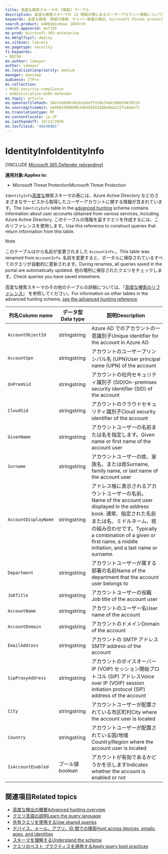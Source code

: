 ```yaml
---
title: 高度な検索スキーマの [情報] テーブル
description: 高度な検索スキーマの id 情報の表にあるユーザーアカウント情報について説明します。
keywords: 高度な検索、脅威の検索、サイバー脅威の検出、microsoft threat protection、microsoft 365、mtp、m365、search、query、テレメトリ、スキーマ参照、kusto、table、column、data type、description、AccountInfo、identity Info、account
search.product: eADQiWindows 10XVcnh
search.appverid: met150
ms.prod: microsoft-365-enterprise
ms.mktglfcycl: deploy
ms.sitesec: library
ms.pagetype: security
f1.keywords:
- NOCSH
ms.author: lomayor
author: lomayor
ms.localizationpriority: medium
manager: dansimp
audience: ITPro
ms.collection:
- M365-security-compliance
- m365initiative-m365-defender
ms.topic: article
ms.openlocfilehash: 38a7e6600c682b1edef5320ef4de296b5943952d
ms.sourcegitcommit: de600339b08951d6dd3933288a8da2327a4b6ef3
ms.translationtype: MT
ms.contentlocale: ja-JP
ms.lasthandoff: 10/13/2020
ms.locfileid: "48430481"
---
```

# <a name="identityinfo"></a><span data-ttu-id="5a1dc-104">IdentityInfo</span><span class="sxs-lookup"><span data-stu-id="5a1dc-104">IdentityInfo</span></span>

[!INCLUDE [Microsoft 365 Defender rebranding](../includes/microsoft-defender.md)]


<span data-ttu-id="5a1dc-105">**適用対象:**</span><span class="sxs-lookup"><span data-stu-id="5a1dc-105">**Applies to:**</span></span>
- <span data-ttu-id="5a1dc-106">Microsoft Threat Protection</span><span class="sxs-lookup"><span data-stu-id="5a1dc-106">Microsoft Threat Protection</span></span>

<span data-ttu-id="5a1dc-107">`IdentityInfo`[高度な](advanced-hunting-overview.md)検索スキーマの表には、Azure Active Directory などのさまざまなサービスから取得したユーザーアカウントに関する情報が含まれています。</span><span class="sxs-lookup"><span data-stu-id="5a1dc-107">The `IdentityInfo` table in the [advanced hunting](advanced-hunting-overview.md) schema contains information about user accounts obtained from various services, including Azure Active Directory.</span></span> <span data-ttu-id="5a1dc-108">このテーブルの情報を返すクエリを作成するには、このリファレンスを使用します。</span><span class="sxs-lookup"><span data-stu-id="5a1dc-108">Use this reference to construct queries that return information from this table.</span></span>

>[!NOTE]
><span data-ttu-id="5a1dc-109">このテーブルはから名前が変更されました `AccountInfo` 。</span><span class="sxs-lookup"><span data-stu-id="5a1dc-109">This table was renamed from `AccountInfo`.</span></span> <span data-ttu-id="5a1dc-110">名前を変更すると、ポータルに保存されているすべてのクエリが自動的に更新されます。</span><span class="sxs-lookup"><span data-stu-id="5a1dc-110">During renames, all queries saved in the portal are automatically updated.</span></span> <span data-ttu-id="5a1dc-111">他の場所に保存されたクエリをチェックします。</span><span class="sxs-lookup"><span data-stu-id="5a1dc-111">Check queries you have saved elsewhere.</span></span>

<span data-ttu-id="5a1dc-112">高度な捜索スキーマのその他のテーブルの詳細については、「[高度な捜索のリファレンス](advanced-hunting-schema-tables.md)」 を参照してください。</span><span class="sxs-lookup"><span data-stu-id="5a1dc-112">For information on other tables in the advanced hunting schema, [see the advanced hunting reference](advanced-hunting-schema-tables.md).</span></span>

| <span data-ttu-id="5a1dc-113">列名</span><span class="sxs-lookup"><span data-stu-id="5a1dc-113">Column name</span></span> | <span data-ttu-id="5a1dc-114">データ型</span><span class="sxs-lookup"><span data-stu-id="5a1dc-114">Data type</span></span> | <span data-ttu-id="5a1dc-115">説明</span><span class="sxs-lookup"><span data-stu-id="5a1dc-115">Description</span></span> |
|-------------|-----------|-------------|
| `AccountObjectId` | <span data-ttu-id="5a1dc-116">string</span><span class="sxs-lookup"><span data-stu-id="5a1dc-116">string</span></span> | <span data-ttu-id="5a1dc-117">Azure AD でのアカウントの一意識別子</span><span class="sxs-lookup"><span data-stu-id="5a1dc-117">Unique identifier for the account in Azure AD</span></span> |
| `AccountUpn` | <span data-ttu-id="5a1dc-118">string</span><span class="sxs-lookup"><span data-stu-id="5a1dc-118">string</span></span> | <span data-ttu-id="5a1dc-119">アカウントのユーザープリンシパル名 (UPN)</span><span class="sxs-lookup"><span data-stu-id="5a1dc-119">User principal name (UPN) of the account</span></span> |
| `OnPremSid` | <span data-ttu-id="5a1dc-120">string</span><span class="sxs-lookup"><span data-stu-id="5a1dc-120">string</span></span> | <span data-ttu-id="5a1dc-121">アカウントの社内セキュリティ識別子 (SID)</span><span class="sxs-lookup"><span data-stu-id="5a1dc-121">On-premises security identifier (SID) of the account</span></span> |
| `CloudSid` | <span data-ttu-id="5a1dc-122">string</span><span class="sxs-lookup"><span data-stu-id="5a1dc-122">string</span></span> | <span data-ttu-id="5a1dc-123">アカウントのクラウドセキュリティ識別子</span><span class="sxs-lookup"><span data-stu-id="5a1dc-123">Cloud security identifier of the account</span></span> |
| `GivenName` | <span data-ttu-id="5a1dc-124">string</span><span class="sxs-lookup"><span data-stu-id="5a1dc-124">string</span></span> | <span data-ttu-id="5a1dc-125">アカウントユーザーの名前または名を指定します。</span><span class="sxs-lookup"><span data-stu-id="5a1dc-125">Given name or first name of the account user</span></span> |
| `Surname` | <span data-ttu-id="5a1dc-126">string</span><span class="sxs-lookup"><span data-stu-id="5a1dc-126">string</span></span> | <span data-ttu-id="5a1dc-127">アカウントユーザーの姓、家族名、または姓</span><span class="sxs-lookup"><span data-stu-id="5a1dc-127">Surname, family name, or last name of the account user</span></span> |
| `AccountDisplayName` | <span data-ttu-id="5a1dc-128">string</span><span class="sxs-lookup"><span data-stu-id="5a1dc-128">string</span></span> | <span data-ttu-id="5a1dc-129">アドレス帳に表示されるアカウントユーザーの名前。</span><span class="sxs-lookup"><span data-stu-id="5a1dc-129">Name of the account user displayed in the address book.</span></span> <span data-ttu-id="5a1dc-130">通常、指定された名前または名、ミドルネーム、姓の組み合わせです。</span><span class="sxs-lookup"><span data-stu-id="5a1dc-130">Typically a combination of a given or first name, a middle initiation, and a last name or surname.</span></span> |
| `Department` | <span data-ttu-id="5a1dc-131">string</span><span class="sxs-lookup"><span data-stu-id="5a1dc-131">string</span></span> | <span data-ttu-id="5a1dc-132">アカウントユーザーが属する部署の名前</span><span class="sxs-lookup"><span data-stu-id="5a1dc-132">Name of the department that the account user belongs to</span></span> |
| `JobTitle` | <span data-ttu-id="5a1dc-133">string</span><span class="sxs-lookup"><span data-stu-id="5a1dc-133">string</span></span> | <span data-ttu-id="5a1dc-134">アカウントユーザーの役職</span><span class="sxs-lookup"><span data-stu-id="5a1dc-134">Job title of the account user</span></span> |
| `AccountName` | <span data-ttu-id="5a1dc-135">string</span><span class="sxs-lookup"><span data-stu-id="5a1dc-135">string</span></span> | <span data-ttu-id="5a1dc-136">アカウントのユーザー名</span><span class="sxs-lookup"><span data-stu-id="5a1dc-136">User name of the account</span></span> |
| `AccountDomain` | <span data-ttu-id="5a1dc-137">string</span><span class="sxs-lookup"><span data-stu-id="5a1dc-137">string</span></span> | <span data-ttu-id="5a1dc-138">アカウントのドメイン</span><span class="sxs-lookup"><span data-stu-id="5a1dc-138">Domain of the account</span></span> |
| `EmailAddress` | <span data-ttu-id="5a1dc-139">string</span><span class="sxs-lookup"><span data-stu-id="5a1dc-139">string</span></span> | <span data-ttu-id="5a1dc-140">アカウントの SMTP アドレス</span><span class="sxs-lookup"><span data-stu-id="5a1dc-140">SMTP address of the account</span></span> |
| `SipProxyAddress` | <span data-ttu-id="5a1dc-141">string</span><span class="sxs-lookup"><span data-stu-id="5a1dc-141">string</span></span> | <span data-ttu-id="5a1dc-142">アカウントのボイスオーバー IP (VOIP) セッション開始プロトコル (SIP) アドレス</span><span class="sxs-lookup"><span data-stu-id="5a1dc-142">Voice over IP (VOIP) session initiation protocol (SIP) address of the account</span></span> |
| `City` | <span data-ttu-id="5a1dc-143">string</span><span class="sxs-lookup"><span data-stu-id="5a1dc-143">string</span></span> | <span data-ttu-id="5a1dc-144">アカウントユーザーが配置されている市区町村</span><span class="sxs-lookup"><span data-stu-id="5a1dc-144">City where the account user is located</span></span> |
| `Country` | <span data-ttu-id="5a1dc-145">string</span><span class="sxs-lookup"><span data-stu-id="5a1dc-145">string</span></span> | <span data-ttu-id="5a1dc-146">アカウントユーザーが配置されている国/地域</span><span class="sxs-lookup"><span data-stu-id="5a1dc-146">Country/Region where the account user is located</span></span> |
| `IsAccountEnabled` | <span data-ttu-id="5a1dc-147">ブール値</span><span class="sxs-lookup"><span data-stu-id="5a1dc-147">boolean</span></span> | <span data-ttu-id="5a1dc-148">アカウントが有効であるかどうかを示します</span><span class="sxs-lookup"><span data-stu-id="5a1dc-148">Indicates whether the account is enabled or not</span></span> |

## <a name="related-topics"></a><span data-ttu-id="5a1dc-149">関連項目</span><span class="sxs-lookup"><span data-stu-id="5a1dc-149">Related topics</span></span>
- [<span data-ttu-id="5a1dc-150">高度な検出の概要</span><span class="sxs-lookup"><span data-stu-id="5a1dc-150">Advanced hunting overview</span></span>](advanced-hunting-overview.md)
- [<span data-ttu-id="5a1dc-151">クエリ言語の説明</span><span class="sxs-lookup"><span data-stu-id="5a1dc-151">Learn the query language</span></span>](advanced-hunting-query-language.md)
- [<span data-ttu-id="5a1dc-152">共有クエリを使用する</span><span class="sxs-lookup"><span data-stu-id="5a1dc-152">Use shared queries</span></span>](advanced-hunting-shared-queries.md)
- [<span data-ttu-id="5a1dc-153">デバイス、メール、アプリ、ID 間での捜索</span><span class="sxs-lookup"><span data-stu-id="5a1dc-153">Hunt across devices, emails, apps, and identities</span></span>](advanced-hunting-query-emails-devices.md)
- [<span data-ttu-id="5a1dc-154">スキーマを理解する</span><span class="sxs-lookup"><span data-stu-id="5a1dc-154">Understand the schema</span></span>](advanced-hunting-schema-tables.md)
- [<span data-ttu-id="5a1dc-155">クエリのベスト プラクティスを適用する</span><span class="sxs-lookup"><span data-stu-id="5a1dc-155">Apply query best practices</span></span>](advanced-hunting-best-practices.md)
